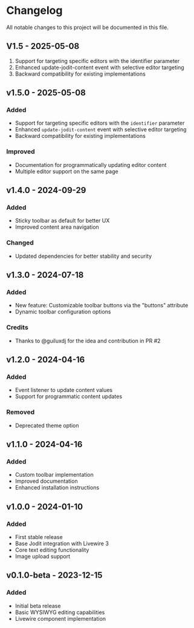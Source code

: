 # Changelog

All notable changes to this project will be documented in this file.

## V1.5 - 2025-05-08

1. Support for targeting specific editors with the identifier parameter
2. Enhanced update-jodit-content event with selective editor targeting
3. Backward compatibility for existing implementations

## v1.5.0 - 2025-05-08

### Added

- Support for targeting specific editors with the `identifier` parameter
- Enhanced `update-jodit-content` event with selective editor targeting
- Backward compatibility for existing implementations

### Improved

- Documentation for programmatically updating editor content
- Multiple editor support on the same page

## v1.4.0 - 2024-09-29

### Added

- Sticky toolbar as default for better UX
- Improved content area navigation

### Changed

- Updated dependencies for better stability and security

## v1.3.0 - 2024-07-18

### Added

- New feature: Customizable toolbar buttons via the "buttons" attribute
- Dynamic toolbar configuration options

### Credits

- Thanks to @guiluxdj for the idea and contribution in PR #2

## v1.2.0 - 2024-04-16

### Added

- Event listener to update content values
- Support for programmatic content updates

### Removed

- Deprecated theme option

## v1.1.0 - 2024-04-16

### Added

- Custom toolbar implementation
- Improved documentation
- Enhanced installation instructions

## v1.0.0 - 2024-01-10

### Added

- First stable release
- Base Jodit integration with Livewire 3
- Core text editing functionality
- Image upload support

## v0.1.0-beta - 2023-12-15

### Added

- Initial beta release
- Basic WYSIWYG editing capabilities
- Livewire component implementation
